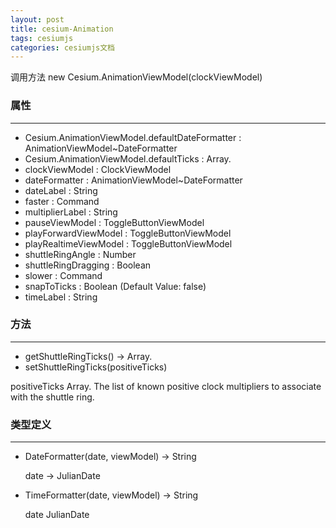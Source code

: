 ```yaml
---
layout: post
title: cesium-Animation
tags: cesiumjs
categories: cesiumjs文档
---
```


调用方法 new Cesium.AnimationViewModel(clockViewModel)

### 属性
***
+ Cesium.AnimationViewModel.defaultDateFormatter : AnimationViewModel~DateFormatter 
+ Cesium.AnimationViewModel.defaultTicks : Array.<Number>
+ clockViewModel : ClockViewModel
+ dateFormatter : AnimationViewModel~DateFormatter
+ dateLabel : String
+ faster : Command 
+ multiplierLabel : String
+ pauseViewModel : ToggleButtonViewModel
+ playForwardViewModel : ToggleButtonViewModel
+ playRealtimeViewModel : ToggleButtonViewModel
+ shuttleRingAngle : Number
+ shuttleRingDragging : Boolean
+ slower : Command
+ snapToTicks : Boolean (Default Value:  false)
+ timeLabel : String

### 方法
***
+ getShuttleRingTicks() → Array.<Number>
+ setShuttleRingTicks(positiveTicks)

positiveTicks	Array.<Number>	The list of known positive clock multipliers to associate with the shuttle ring.

### 类型定义
***
+ DateFormatter(date, viewModel) → String

	date →  JulianDate

+ TimeFormatter(date, viewModel) → String

	date	JulianDate